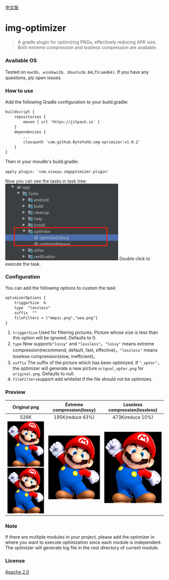 

[中文版](README-zh-rCN.md)

# img-optimizer

>A gradle plugin for optimizing PNGs, effectively reducing APK size. Both extreme compression and lossless compression are available.

### Available OS

Tested on `macOS`、`windows10`、`Ubuntu16.04LTS(amd64)`. If you have any questions, plz open issues.

### How to use

Add the following Gradle configuration to your build.gradle: 

```
buildscript {
    repositories {
        maven { url 'https://jitpack.io' }
    }
    dependencies {
        ...
        classpath 'com.github.ByteYuhb:img-oprimizer:v1.0.2'
    }
}
```

Then in your moudle's build.gradle:  

`apply plugin: 'com.xiaoyu.imgoptimizer.plugin'`  

Now you can see the tasks in task tree:  
![原图](arts/image-optimizer.png)
Double click to execute the task.

### Configuration

You can add the following options to custom the task:   

```
optimizerOptions {
    triggerSize  6
    type  "lossless"
    suffix  ""
    fileFilters = ["mmpic.png","aaa.png"]
}
```

1. `triggerSize` Used for filtering pictures. Picture whose size is less than this option will be ignored. Defaults to 0.
2. `type` Now supports`"lossy"` and `"lossless"`。`"lossy"` means extreme compression(recommend, default, fast, effective)，`"lossless"` means loseless compression(slow, inefficient)。
3. `suffix` The suffix of the picture which has been optimized. If `"_opter"`，the optimizer will generate a new picture `orignal_opter.png` for `original.png`. Defaults to null.
4. `fileFilters`support add whitelist if the file should not be optimizes.

### Preview

|Original png|Extreme compression(lossy)|Loseless compression(lossless)|
|:---:|:---:|:---:|
|526K|195K(reduce 63%)|473K(reduce 10%)|
|![原图](arts/atm.png)![极限压缩](arts/atm_lossy.png)| ![极限压缩](arts/atm_lossy.png) |![无损压缩](arts/atm_lossless.png)|

### Note

If there are multiple modules in your project, please add the optimizer in where you want to execute optimization since each module is independent. The optimizer will generate log file in the root directory of current module.

### License

[Apache 2.0](http://www.apache.org/licenses/LICENSE-2.0.html)